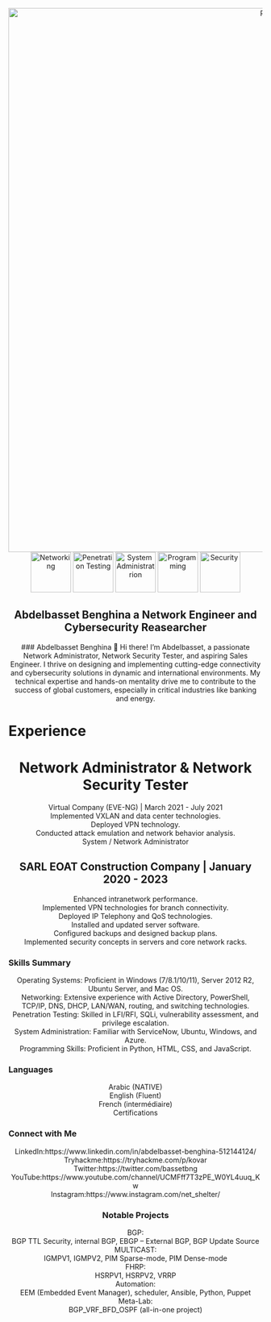 <div align="center">
  <br />
      <img  align="center" src="https://imgs.search.brave.com/HWiTqFbHSTu_7hjhp9HTlyrhn31yfS8o7TkUI8aszws/rs:fit:860:0:0/g:ce/aHR0cHM6Ly9lbmdp/bmVlcmluZy5mYi5j/b20vd3AtY29udGVu/dC91cGxvYWRzLzIw/MTgvMDUvZGF0YS1j/ZW50ZXItc2hvdC5q/cGc" alt="Project Banner" width="1080">
    </a>
  <br />

  <div  align="center" >
   <img src="https://imgs.search.brave.com/9FJucD5uOYdo_z1TCQZsXm0UEUICV9wxULVlQvINB7Q/rs:fit:860:0:0/g:ce/aHR0cHM6Ly9sb2dv/d2lrLmNvbS9jb250/ZW50L3VwbG9hZHMv/aW1hZ2VzLzg2MV9j/aXNjby5qcGc" alt="Networking" width="80" />
    <img  src="https://imgs.search.brave.com/uTDshCZgMWXVSG8tf79wLxcPrZVwJIeKtVFPs0hvhyk/rs:fit:860:0:0/g:ce/aHR0cHM6Ly9zdHls/ZXMucmVkZGl0bWVk/aWEuY29tL3Q1X3ln/djVnL3N0eWxlcy9j/b21tdW5pdHlJY29u/X21rczJvejlueGxz/YzEucG5n" alt="Penetration Testing" width="80"/>
    <img src="https://imgs.search.brave.com/Rxy31QAXB_98y8uotptMi9C7MJ3uysH1IY1PHDHbuF8/rs:fit:860:0:0/g:ce/aHR0cHM6Ly91cGxv/YWQud2lraW1lZGlh/Lm9yZy93aWtpcGVk/aWEvY29tbW9ucy9k/L2Q4L1JlZF9IYXRf/bG9nby5zdmc.svg" alt="System Administratrion" width="80"/>
    <img src="https://imgs.search.brave.com/M-FiGkB1jPVADW6xtp-i7TJcdhipqz463z8s2cuR3WY/rs:fit:860:0:0/g:ce/aHR0cHM6Ly9hc3Nl/dHMuc3RpY2twbmcu/Y29tL2ltYWdlcy81/ODQ4MTUyZmNlZjEw/MTRjMGI1ZTQ5Njcu/cG5n" alt="Programming" width="80" />
     <img src="https://imgs.search.brave.com/XNlktPVIumYsa2imRan2WTxstbfkujHIAvfk6teCtgE/rs:fit:860:0:0/g:ce/aHR0cHM6Ly9zdHls/ZXMucmVkZGl0bWVk/aWEuY29tL3Q1XzJ3/NHFzL3N0eWxlcy9j/b21tdW5pdHlJY29u/XzAzcmJoYXc1cng1/NzEucG5n" alt="Security" width="80"/>
  </div>

  <h2 align="center">Abdelbasset Benghina a Network Engineer  and Cybersecurity Reasearcher</h2>
<div  align="center">
### Abdelbasset Benghina
👋 Hi there! I’m Abdelbasset, a passionate Network Administrator, Network Security Tester, and aspiring Sales Engineer. I thrive on designing and implementing cutting-edge connectivity and cybersecurity 
 solutions in dynamic and international environments. My technical expertise and hands-on mentality drive me to contribute to the success of global customers, especially in critical industries like banking 
 and energy.

<h1 align="left">Experience</h1>

# Network Administrator & Network Security Tester </br>
Virtual Company (EVE-NG) | March 2021 - July 2021 </br>
Implemented VXLAN and data center technologies.</br>
Deployed VPN technology.</br>
Conducted attack emulation and network behavior analysis.</br>
System / Network Administrator</br>

## SARL EOAT Construction Company | January 2020 - 2023
Enhanced intranetwork performance.</br>
Implemented VPN technologies for branch connectivity.</br>
Deployed IP Telephony and QoS technologies.</br>
Installed and updated server software.</br>
Configured backups and designed backup plans.</br>
Implemented security concepts in servers and core network racks.</br>

<h3 align="left">Skills Summary</h3>
Operating Systems: Proficient in Windows (7/8.1/10/11), Server 2012 R2, Ubuntu Server, and Mac OS.</br>
Networking: Extensive experience with Active Directory, PowerShell, TCP/IP, DNS, DHCP, LAN/WAN, routing, and switching technologies.</br>
Penetration Testing: Skilled in LFI/RFI, SQLi, vulnerability assessment, and privilege escalation.</br>
System Administration: Familiar with ServiceNow, Ubuntu, Windows, and Azure.</br>
Programming Skills: Proficient in Python, HTML, CSS, and JavaScript.</br>

<h3 align="left">Languages</h3>
Arabic (NATIVE)</br>
English (Fluent)</br>
French (intermédiaire)</br>
Certifications</br>


<h3 align="left">Connect with Me</h3>
LinkedIn:https://www.linkedin.com/in/abdelbasset-benghina-512144124/</br>
Tryhackme:https://tryhackme.com/p/kovar</br>
Twitter:https://twitter.com/bassetbng</br>
YouTube:https://www.youtube.com/channel/UCMFff7T3zPE_W0YL4uuq_Kw</br>
Instagram:https://www.instagram.com/net_shelter/</br>

<h3 align="center" >Notable Projects</h3>
BGP:</br>
BGP TTL Security, internal BGP, EBGP – External BGP, BGP Update Source</br>
MULTICAST:</br>
IGMPV1, IGMPV2, PIM Sparse-mode, PIM Dense-mode</br>
FHRP:</br>
HSRPV1, HSRPV2, VRRP</br>
Automation:</br>
EEM (Embedded Event Manager), scheduler, Ansible, Python, Puppet</br>
Meta-Lab:</br>
BGP_VRF_BFD_OSPF (all-in-one project)</br>
</div>
